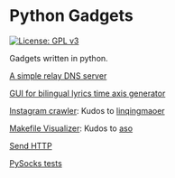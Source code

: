 # Python Gadgets

[![License: GPL v3](https://img.shields.io/badge/License-GPL%20v3-blue.svg)](https://www.gnu.org/licenses/gpl-3.0)

Gadgets written in python.

[A simple relay DNS server](relay-dns) 

[GUI for bilingual lyrics time axis generator](bilingual-lyrics-generator)

[Instagram crawler](Instagram-crawler): Kudos to [linqingmaoer](https://github.com/linqingmaoer)

[Makefile Visualizer](makefile-visualizer): Kudos to [aso](https://github.com/souring001)

[Send HTTP](send-http) 

[PySocks tests](pysocks)